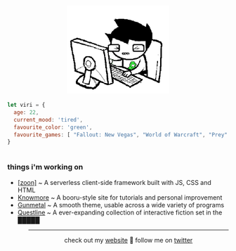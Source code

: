 <p align="center"><img src="https://github.com/v1r1/imgs-with-transparent-backgrounds/blob/master/games/gifs/john_typing.gif?raw=true" height="200"></p>

```javascript
let viri = {
  age: 22,
  current_mood: 'tired',
  favourite_color: 'green',
  favourite_games: [ "Fallout: New Vegas", "World of Warcraft", "Prey" ]
}
```

<h1 align="center"></h1>

<h3>things i'm working on</h3>
<ul>
  <li><a href="https://github.com/vuwnu/zoon">[zoon]</a> ~ A serverless client-side framework built with JS, CSS and HTML</li>
  <li><a href="https://github.com/vuwnu/knowmore">Knowmore</a> ~ A booru-style site for tutorials and personal improvement</li>
  <li><a href="https://github.com/vuwnu/gunmetal">Gunmetal</a> ~ A smooth theme, usable across a wide variety of programs</li>
  <li><a href="https://github.com/vuwnu/questline">Questline</a> ~ A ever-expanding collection of interactive fiction set in the █████</li>
<ul>
  
<hr>

<p align="center">
  check out my <a href="https://viri.space">website</a> 🔷
  follow me on <a href="https://twitter.com/_viri_">twitter</a>
</p>
